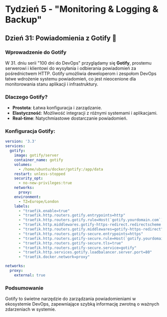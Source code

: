 # Tydzień 5 - "Monitoring & Logging & Backup"

## Dzień 31: Powiadomienia z Gotify 📲

### Wprowadzenie do Gotify
W 31. dniu serii "100 dni do DevOps" przyglądamy się **Gotify**, prostemu serwerowi i klientowi do wysyłania i odbierania powiadomień za pośrednictwem HTTP. Gotify umożliwia deweloperom i zespołom DevOps łatwe wdrożenie systemu powiadomień, co jest nieocenione dla monitorowania stanu aplikacji i infrastruktury.

### Dlaczego Gotify?
- **Prostota**: Łatwa konfiguracja i zarządzanie.
- **Elastyczność**: Możliwość integracji z różnymi systemami i aplikacjami.
- **Real-time**: Natychmiastowe dostarczanie powiadomień.

### Konfiguracja Gotify:
```yaml
version: '3.3'
services:
  gotify:
    image: gotify/server
    container_name: gotify
    volumes:
      - /home/ubuntu/docker/gotify:/app/data
    restart: unless-stopped
    security_opt:
      - no-new-privileges:true
    networks:
      proxy:
    environment:
      - TZ=Europe/London
    labels:
      - "traefik.enable=true"
      - "traefik.http.routers.gotify.entrypoints=http"
      - "traefik.http.routers.gotify.rule=Host(`gotify.yourdomain.com`)"
      - "traefik.http.middlewares.gotify-https-redirect.redirectscheme.scheme=https"
      - "traefik.http.routers.gotify.middlewares=gotify-https-redirect"
      - "traefik.http.routers.gotify-secure.entrypoints=https"
      - "traefik.http.routers.gotify-secure.rule=Host(`gotify.yourdomain.com`)"
      - "traefik.http.routers.gotify-secure.tls=true"
      - "traefik.http.routers.gotify-secure.service=gotify"
      - "traefik.http.services.gotify.loadbalancer.server.port=80"
      - "traefik.docker.network=proxy"

networks:
  proxy:
    external: true
```

### Podsumowanie
Gotify to świetne narzędzie do zarządzania powiadomieniami w ekosystemie DevOps, zapewniające szybką informację zwrotną o ważnych zdarzeniach w systemie.

